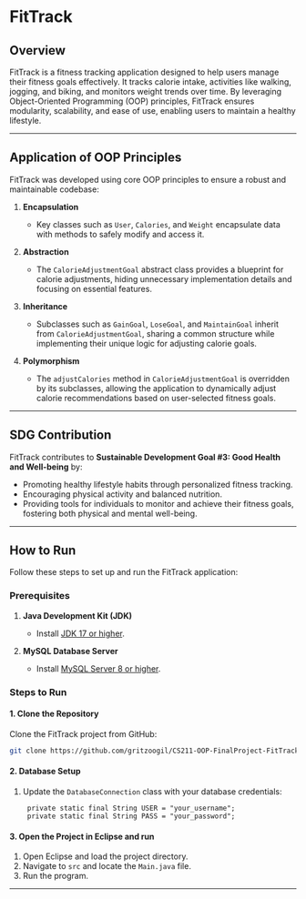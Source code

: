 # FitTrack

## Overview
FitTrack is a fitness tracking application designed to help users manage their fitness goals effectively. It tracks calorie intake, activities like walking, jogging, and biking, and monitors weight trends over time. By leveraging Object-Oriented Programming (OOP) principles, FitTrack ensures modularity, scalability, and ease of use, enabling users to maintain a healthy lifestyle.

---

## Application of OOP Principles
FitTrack was developed using core OOP principles to ensure a robust and maintainable codebase:

1. **Encapsulation**  
   - Key classes such as `User`, `Calories`, and `Weight` encapsulate data with methods to safely modify and access it.
   
2. **Abstraction**  
   - The `CalorieAdjustmentGoal` abstract class provides a blueprint for calorie adjustments, hiding unnecessary implementation details and focusing on essential features.
   
3. **Inheritance**  
   - Subclasses such as `GainGoal`, `LoseGoal`, and `MaintainGoal` inherit from `CalorieAdjustmentGoal`, sharing a common structure while implementing their unique logic for adjusting calorie goals.

4. **Polymorphism**  
   - The `adjustCalories` method in `CalorieAdjustmentGoal` is overridden by its subclasses, allowing the application to dynamically adjust calorie recommendations based on user-selected fitness goals.

---

## SDG Contribution
FitTrack contributes to **Sustainable Development Goal #3: Good Health and Well-being** by:
- Promoting healthy lifestyle habits through personalized fitness tracking.
- Encouraging physical activity and balanced nutrition.
- Providing tools for individuals to monitor and achieve their fitness goals, fostering both physical and mental well-being.

---

## How to Run
Follow these steps to set up and run the FitTrack application:

### Prerequisites

1. **Java Development Kit (JDK)**
   - Install [JDK 17 or higher](https://www.oracle.com/java/technologies/javase-downloads.html).

2. **MySQL Database Server**
   - Install [MySQL Server 8 or higher](https://dev.mysql.com/downloads/mysql/).

### Steps to Run

#### 1. Clone the Repository
Clone the FitTrack project from GitHub:
```bash
git clone https://github.com/gritzoogil/CS211-OOP-FinalProject-FitTrack-Guillermo.git
```

#### 2. Database Setup
1. Update the `DatabaseConnection` class with your database credentials:
   ```properties
    private static final String USER = "your_username";  
    private static final String PASS = "your_password"; 
   ```

#### 3. Open the Project in Eclipse and run
1. Open Eclipse and load the project directory.
2. Navigate to `src` and locate the `Main.java` file.
3. Run the program.

---
